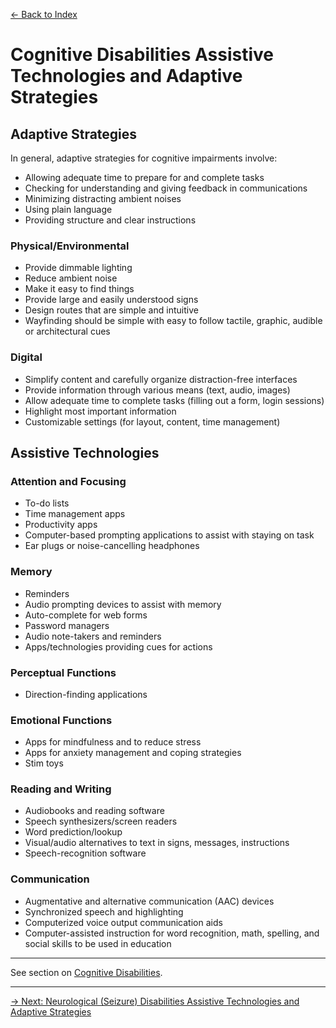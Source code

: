 [&larr; Back to Index](../index.md)

# Cognitive Disabilities Assistive Technologies and Adaptive Strategies

## Adaptive Strategies

In general, adaptive strategies for cognitive impairments involve:
* Allowing adequate time to prepare for and complete tasks
* Checking for understanding and giving feedback in communications
* Minimizing distracting ambient noises
* Using plain language
* Providing structure and clear instructions

### Physical/Environmental
* Provide dimmable lighting
* Reduce ambient noise
* Make it easy to find things
* Provide large and easily understood signs
* Design routes that are simple and intuitive
* Wayfinding should be simple with easy to follow tactile, graphic, audible or architectural cues

### Digital
* Simplify content and carefully organize distraction-free interfaces
* Provide information through various means (text, audio, images)
* Allow adequate time to complete tasks (filling out a form, login sessions)
* Highlight most important information
* Customizable settings (for layout, content, time management)

## Assistive Technologies

### Attention and Focusing
* To-do lists
* Time management apps
* Productivity apps
* Computer-based prompting applications to assist with staying on task
* Ear plugs or noise-cancelling headphones

### Memory
* Reminders
* Audio prompting devices to assist with memory
* Auto-complete for web forms
* Password managers
* Audio note-takers and reminders
* Apps/technologies providing cues for actions

### Perceptual Functions
* Direction-finding applications

### Emotional Functions
* Apps for mindfulness and to reduce stress
* Apps for anxiety management and coping strategies
* Stim toys

### Reading and Writing
* Audiobooks and reading software
* Speech synthesizers/screen readers
* Word prediction/lookup
* Visual/audio alternatives to text in signs, messages, instructions
* Speech-recognition software

### Communication
* Augmentative and alternative communication (AAC) devices
* Synchronized speech and highlighting
* Computerized voice output communication aids
* Computer-assisted instruction for word recognition, math, spelling, and social skills to be used in education

---

See section on [Cognitive Disabilities](/1-disabilities-challenges-and-assistive-technologies/b-disabilities/cognitive-disabilities.md).

--- 

[&rarr; Next: Neurological (Seizure) Disabilities Assistive Technologies and Adaptive Strategies](neurological-disabilities.md)